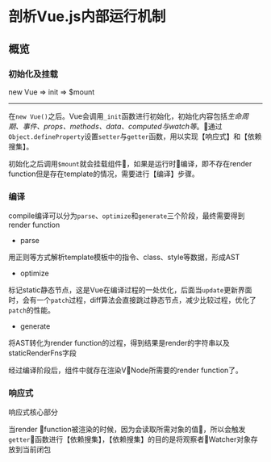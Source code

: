 # 剖析Vue.js内部运行机制

## 概览

### 初始化及挂载

new Vue => init => $mount
___

在`new Vue()`之后。Vue会调用`_init`函数进行初始化，初始化内容包括*生命周期、事件、props、methods、data、computed与watch等*。通过`Object.defineProperty`设置`setter`与`getter`函数，用以实现【响应式】和【依赖搜集】。

初始化之后调用`$mount`就会挂载组件，如果是运行时编译，即不存在render function但是存在template的情况，需要进行【编译】步骤。

### 编译

compile编译可以分为`parse`、`optimize`和`generate`三个阶段，最终需要得到render function

- parse

用正则等方式解析template模板中的指令、class、style等数据，形成AST

- optimize

标记static静态节点，这是Vue在编译过程的一处优化，后面当`update`更新界面时，会有一个`patch`过程，diff算法会直接跳过静态节点，减少比较过程，优化了`patch`的性能。

- generate

将AST转化为render function的过程，得到结果是render的字符串以及staticRenderFns字段

经过编译阶段后，组件中就存在渲染VNode所需要的render function了。

### 响应式

响应式核心部分

当render function被渲染的时候，因为会读取所需对象的值，所以会触发`getter`函数进行【依赖搜集】，【依赖搜集】的目的是将观察者Watcher对象存放到当前闭包